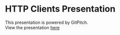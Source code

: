# HTTP Clients Presentation

This presentation is powered by GitPitch.  
View the presentation [here](https://gitpitch.com/HarryEmartland-presentations/http/master)
